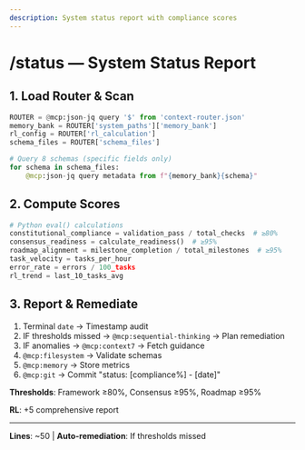 ```yaml
---
description: System status report with compliance scores
---
```


# /status — System Status Report

## 1. Load Router & Scan

```python
ROUTER = @mcp:json-jq query '$' from 'context-router.json'
memory_bank = ROUTER['system_paths']['memory_bank']
rl_config = ROUTER['rl_calculation']
schema_files = ROUTER['schema_files']

# Query 8 schemas (specific fields only)
for schema in schema_files:
    @mcp:json-jq query metadata from f"{memory_bank}{schema}"
```

## 2. Compute Scores

```python
# Python eval() calculations
constitutional_compliance = validation_pass / total_checks  # ≥80%
consensus_readiness = calculate_readiness()  # ≥95%
roadmap_alignment = milestone_completion / total_milestones  # ≥95%
task_velocity = tasks_per_hour
error_rate = errors / 100_tasks
rl_trend = last_10_tasks_avg
```

## 3. Report & Remediate

1. Terminal `date` → Timestamp audit
2. IF thresholds missed → `@mcp:sequential-thinking` → Plan remediation
3. IF anomalies → `@mcp:context7` → Fetch guidance
4. `@mcp:filesystem` → Validate schemas
5. `@mcp:memory` → Store metrics
6. `@mcp:git` → Commit "status: [compliance%] - [date]"

**Thresholds**: Framework ≥80%, Consensus ≥95%, Roadmap ≥95%

**RL**: +5 comprehensive report

---
**Lines**: ~50 | **Auto-remediation**: If thresholds missed
